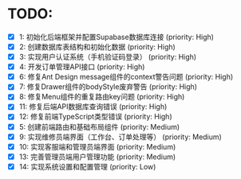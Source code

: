 # TODO:

- [x] 1: 初始化后端框架并配置Supabase数据库连接 (priority: High)
- [x] 2: 创建数据库表结构和初始化数据 (priority: High)
- [x] 3: 实现用户认证系统（手机验证码登录） (priority: High)
- [x] 4: 开发订单管理API接口 (priority: High)
- [x] 6: 修复Ant Design message组件的context警告问题 (priority: High)
- [x] 7: 修复Drawer组件的bodyStyle废弃警告 (priority: High)
- [x] 8: 修复Menu组件的重复路由key问题 (priority: High)
- [x] 11: 修复后端API数据库查询错误 (priority: High)
- [x] 12: 修复前端TypeScript类型错误 (priority: High)
- [x] 5: 创建前端路由和基础布局组件 (priority: Medium)
- [x] 9: 实现维修员端界面（工作台、订单处理等） (priority: Medium)
- [x] 10: 实现客服端和管理员端界面 (priority: Medium)
- [x] 13: 完善管理员端用户管理功能 (priority: Medium)
- [x] 14: 实现系统设置和配置管理 (priority: Low)
